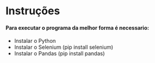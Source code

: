 # Instruções

#### Para executar o programa da melhor forma é necessario:
* Instalar o Python
* Instalar o Selenium (pip install selenium)
* Instalar o Pandas (pip install pandas)
